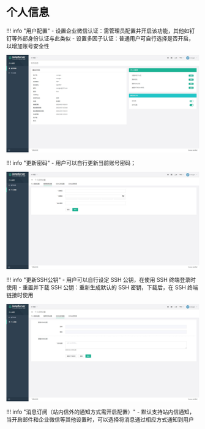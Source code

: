 # 个人信息

!!! info "用户配置"
    - 设置企业微信认证：需管理员配置并开启该功能，其他如钉钉等外部身份认证与此类似
    - 设置多因子认证：普通用户可自行选择是否开启，以增加账号安全性

![个人信息](../../img/user_login_account-info.jpg)

!!! info "更新密码"
	- 用户可以自行更新当前账号密码；

![更新密码](../../img/user_login_password-update.jpg)

!!! info "更新SSH公钥"
	- 用户可以自行设定 SSH 公钥，在使用 SSH 终端登录时使用
	- 重置并下载 SSH 公钥：重新生成默认的 SSH 密钥，下载后，在 SSH 终端链接时使用

![更新SSH公钥](../../img/user_login_ssh-pub-key.jpg)

!!! info "消息订阅（站内信外的通知方式需开启配置）"
	- 默认支持站内信通知，当开启邮件和企业微信等其他设置时，可以选择将消息通过相应方式通知到用户
